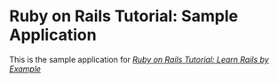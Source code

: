 # Ruby on Rails Tutorial: Sample Application

This is the sample application for [*Ruby on Rails Tutorial: Learn Rails by Example*](http://railstutorial.org/)
